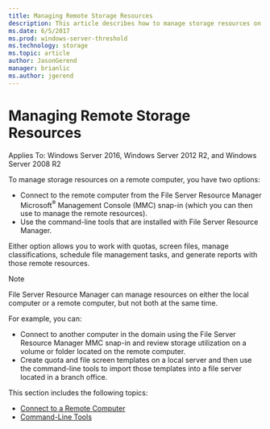 ```yaml
---
title: Managing Remote Storage Resources
description: This article describes how to manage storage resources on a remote computer
ms.date: 6/5/2017
ms.prod: windows-server-threshold
ms.technology: storage
ms.topic: article
author: JasonGerend
manager: brianlic
ms.author: jgerend
---
```


# Managing Remote Storage Resources

Applies To: Windows Server 2016, Windows Server 2012 R2, and Windows Server 2008 R2

To manage storage resources on a remote computer, you have two options:

-   Connect to the remote computer from the File Server Resource Manager Microsoft<sup>®</sup> Management Console (MMC) snap-in (which you can then use to manage the remote resources).
-   Use the command-line tools that are installed with File Server Resource Manager.

Either option allows you to work with quotas, screen files, manage classifications, schedule file management tasks, and generate reports with those remote resources.

> [!Note]
> File Server Resource Manager can manage resources on either the local computer or a remote computer, but not both at the same time.

For example, you can:

-   Connect to another computer in the domain using the File Server Resource Manager MMC snap-in and review storage utilization on a volume or folder located on the remote computer.
-   Create quota and file screen templates on a local server and then use the command-line tools to import those templates into a file server located in a branch office.

This section includes the following topics:

-   [Connect to a Remote Computer](connect-to-remote-computer.md)
-   [Command-Line Tools](command-line-tools.md)
